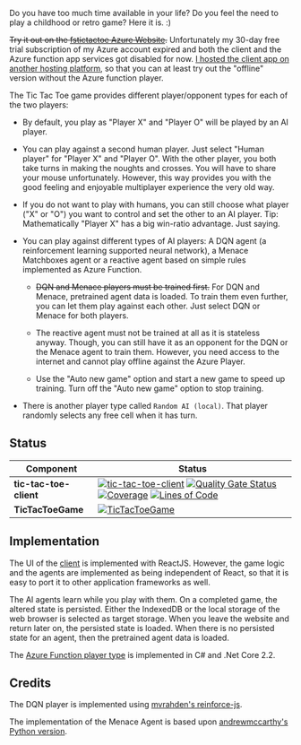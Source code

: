 Do you have too much time available in your life? Do you feel the need to play a childhood or retro game? Here it is. :)

~~Try it out on the [fstictactoe Azure Website](https://fstictactoe.azurewebsites.net).~~ Unfortunately my 30-day free trial subscription of my Azure account expired and both the client and the Azure function app services got disabled for now. [I hosted the client app on another hosting platform](https://tictactoe.iterative-prototyping.com), so that you can at least try out the "offline" version without the Azure function player.

The Tic Tac Toe game provides different player/opponent types for each of the two players:

* By default, you play as "Player X" and "Player O" will be played by an AI player.

* You can play against a second human player. Just select "Human player" for "Player X" and "Player O". With the other player, you both take turns in making the noughts and crosses. You will have to share your mouse unfortunately. However, this way provides you with the good feeling and enjoyable multiplayer experience the very old way.

* If you do not want to play with humans, you can still choose what player ("X" or "O") you want to control and set the other to an AI player. Tip: Mathematically "Player X" has a big win-ratio advantage. Just saying.

* You can play against different types of AI players: A DQN agent (a reinforcement learning supported neural network), a Menace Matchboxes agent or a reactive agent based on simple rules implemented as Azure Function.

  * ~~DQN and Menace players must be trained first.~~ For DQN and Menace, pretrained agent data is loaded. To train them even further, you can let them play against each other. Just select DQN or Menace for both players.

  * The reactive agent must not be trained at all as it is stateless anyway. Though, you can still have it as an opponent for the DQN or the Menace agent to train them. However, you need access to the internet and cannot play offline against the Azure Player.

  * Use the "Auto new game" option and start a new game to speed up training. Turn off the "Auto new game" option to stop training.

* There is another player type called `Random AI (local)`. That player randomly selects any free cell when it has turn.

## Status


Component | Status
--- | ---
**tic-tac-toe-client** | [![tic-tac-toe-client](https://falko-schwabe.visualstudio.com/tic-tac-toe-azure/_apis/build/status/falkosch.tic-tac-toe-azure%20tic-tac-toe-client?branchName=master)](https://falko-schwabe.visualstudio.com/tic-tac-toe-azure/_build/latest?definitionId=2&branchName=master) [![Quality Gate Status](https://sonarcloud.io/api/project_badges/measure?project=tic-tac-toe&metric=alert_status)](https://sonarcloud.io/dashboard?id=tic-tac-toe) [![Coverage](https://sonarcloud.io/api/project_badges/measure?project=tic-tac-toe&metric=coverage)](https://sonarcloud.io/dashboard?id=tic-tac-toe) [![Lines of Code](https://sonarcloud.io/api/project_badges/measure?project=tic-tac-toe&metric=ncloc)](https://sonarcloud.io/dashboard?id=tic-tac-toe)
**TicTacToeGame** | [![TicTacToeGame](https://falko-schwabe.visualstudio.com/tic-tac-toe-azure/_apis/build/status/falkosch.tic-tac-toe-azure%20TicTacToeGame?branchName=master)](https://falko-schwabe.visualstudio.com/tic-tac-toe-azure/_build/latest?definitionId=1&branchName=master)

## Implementation

The UI of the [client](./tic-tac-toe-client) is implemented with ReactJS. However, the game logic and the agents are implemented as being independent of React, so that it is easy to port it to other application frameworks as well.

The AI agents learn while you play with them. On a completed game, the altered state is persisted. Either the IndexedDB or the local storage of the web browser is selected as target storage. When you leave the website and return later on, the persisted state is loaded. When there is no persisted state for an agent, then the pretrained agent data is loaded.

The [Azure Function player type](./TicTacToeGame) is implemented in C# and .Net Core 2.2.

## Credits

The DQN player is implemented using [mvrahden's reinforce-js](https://github.com/mvrahden/reinforce-js).

The implementation of the Menace Agent is based upon [andrewmccarthy's Python version](https://github.com/andrewmccarthy/menace).
